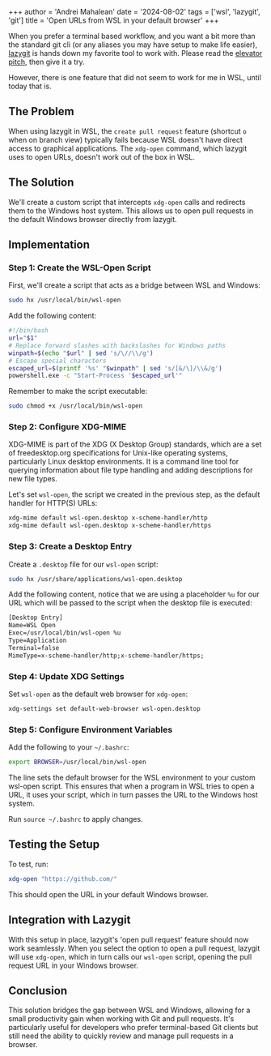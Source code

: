 +++
author = 'Andrei Mahalean'
date = '2024-08-02'
tags = ['wsl', 'lazygit', 'git']
title = 'Open URLs from WSL in your default browser'
+++

When you prefer a terminal based workflow, and you want a bit more than the standard git cli (or any aliases you may have setup to make life easier), [lazygit](https://github.com/jesseduffield/lazygit) is hands down my favorite tool to work with. Please read the [elevator pitch](https://github.com/jesseduffield/lazygit?tab=readme-ov-file#elevator-pitch), then give it a try.

However, there is one feature that did not seem to work for me in WSL, until today that is.

## The Problem

When using lazygit in WSL, the `create pull request` feature (shortcut `o` when on branch view) typically fails because WSL doesn't have direct access to graphical applications. The `xdg-open` command, which lazygit uses to open URLs, doesn't work out of the box in WSL.

## The Solution

We'll create a custom script that intercepts `xdg-open` calls and redirects them to the Windows host system. This allows us to open pull requests in the default Windows browser directly from lazygit.

## Implementation

### Step 1: Create the WSL-Open Script

First, we'll create a script that acts as a bridge between WSL and Windows:

```bash
sudo hx /usr/local/bin/wsl-open
```

Add the following content:

```bash
#!/bin/bash
url="$1"
# Replace forward slashes with backslashes for Windows paths
winpath=$(echo "$url" | sed 's/\//\\/g')
# Escape special characters
escaped_url=$(printf '%s' "$winpath" | sed 's/[&/\]/\\&/g')
powershell.exe -c "Start-Process '$escaped_url'"
```

Remember to make the script executable:

```bash
sudo chmod +x /usr/local/bin/wsl-open
```

### Step 2: Configure XDG-MIME

XDG-MIME is part of the XDG (X Desktop Group) standards, which are a set of freedesktop.org specifications for Unix-like operating systems, particularly Linux desktop environments. It is a command line tool for querying information about file type handling and adding descriptions for new file types.

Let's set `wsl-open`, the script we created in the previous step, as the default handler for HTTP(S) URLs:

```bash
xdg-mime default wsl-open.desktop x-scheme-handler/http
xdg-mime default wsl-open.desktop x-scheme-handler/https
```

### Step 3: Create a Desktop Entry

Create a `.desktop` file for our `wsl-open` script:

```bash
sudo hx /usr/share/applications/wsl-open.desktop
```

Add the following content, notice that we are using a placeholder `%u` for our URL which will be passed to the script when the desktop file is executed:

```txt
[Desktop Entry]
Name=WSL Open
Exec=/usr/local/bin/wsl-open %u
Type=Application
Terminal=false
MimeType=x-scheme-handler/http;x-scheme-handler/https;
```

### Step 4: Update XDG Settings

Set `wsl-open` as the default web browser for `xdg-open`:

```bash
xdg-settings set default-web-browser wsl-open.desktop
```

### Step 5: Configure Environment Variables

Add the following to your `~/.bashrc`:

```bash
export BROWSER=/usr/local/bin/wsl-open
```

The line sets the default browser for the WSL environment to your custom wsl-open script. This ensures that when a program in WSL tries to open a URL, it uses your script, which in turn passes the URL to the Windows host system.

Run `source ~/.bashrc` to apply changes.

## Testing the Setup

To test, run:

```bash
xdg-open "https://github.com/"
```

This should open the URL in your default Windows browser.

## Integration with Lazygit

With this setup in place, lazygit's 'open pull request' feature should now work seamlessly. When you select the option to open a pull request, lazygit will use `xdg-open`, which in turn calls our `wsl-open` script, opening the pull request URL in your Windows browser.

## Conclusion

This solution bridges the gap between WSL and Windows, allowing for a small productivity gain when working with Git and pull requests. It's particularly useful for developers who prefer terminal-based Git clients but still need the ability to quickly review and manage pull requests in a browser.
